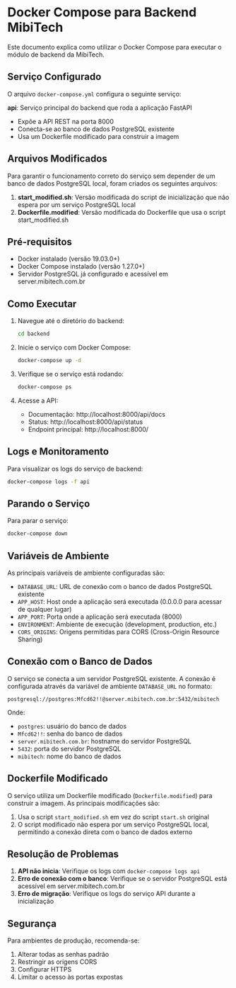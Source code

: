 # Docker Compose para Backend MibiTech

Este documento explica como utilizar o Docker Compose para executar o módulo de backend da MibiTech.

## Serviço Configurado

O arquivo `docker-compose.yml` configura o seguinte serviço:

**api**: Serviço principal do backend que roda a aplicação FastAPI
- Expõe a API REST na porta 8000
- Conecta-se ao banco de dados PostgreSQL existente
- Usa um Dockerfile modificado para construir a imagem

## Arquivos Modificados

Para garantir o funcionamento correto do serviço sem depender de um banco de dados PostgreSQL local, foram criados os seguintes arquivos:

1. **start_modified.sh**: Versão modificada do script de inicialização que não espera por um serviço PostgreSQL local
2. **Dockerfile.modified**: Versão modificada do Dockerfile que usa o script start_modified.sh

## Pré-requisitos

- Docker instalado (versão 19.03.0+)
- Docker Compose instalado (versão 1.27.0+)
- Servidor PostgreSQL já configurado e acessível em server.mibitech.com.br

## Como Executar

1. Navegue até o diretório do backend:
   ```bash
   cd backend
   ```

2. Inicie o serviço com Docker Compose:
   ```bash
   docker-compose up -d
   ```

3. Verifique se o serviço está rodando:
   ```bash
   docker-compose ps
   ```

4. Acesse a API:
   - Documentação: http://localhost:8000/api/docs
   - Status: http://localhost:8000/api/status
   - Endpoint principal: http://localhost:8000/

## Logs e Monitoramento

Para visualizar os logs do serviço de backend:
```bash
docker-compose logs -f api
```

## Parando o Serviço

Para parar o serviço:
```bash
docker-compose down
```

## Variáveis de Ambiente

As principais variáveis de ambiente configuradas são:

- `DATABASE_URL`: URL de conexão com o banco de dados PostgreSQL existente
- `APP_HOST`: Host onde a aplicação será executada (0.0.0.0 para acessar de qualquer lugar)
- `APP_PORT`: Porta onde a aplicação será executada (8000)
- `ENVIRONMENT`: Ambiente de execução (development, production, etc.)
- `CORS_ORIGINS`: Origens permitidas para CORS (Cross-Origin Resource Sharing)

## Conexão com o Banco de Dados

O serviço se conecta a um servidor PostgreSQL existente. A conexão é configurada através da variável de ambiente `DATABASE_URL` no formato:

```
postgresql://postgres:Mfcd62!!@server.mibitech.com.br:5432/mibitech
```

Onde:
- `postgres`: usuário do banco de dados
- `Mfcd62!!`: senha do banco de dados
- `server.mibitech.com.br`: hostname do servidor PostgreSQL
- `5432`: porta do servidor PostgreSQL
- `mibitech`: nome do banco de dados

## Dockerfile Modificado

O serviço utiliza um Dockerfile modificado (`Dockerfile.modified`) para construir a imagem. As principais modificações são:

1. Usa o script `start_modified.sh` em vez do script `start.sh` original
2. O script modificado não espera por um serviço PostgreSQL local, permitindo a conexão direta com o banco de dados externo

## Resolução de Problemas

1. **API não inicia**: Verifique os logs com `docker-compose logs api`
2. **Erro de conexão com o banco**: Verifique se o servidor PostgreSQL está acessível em server.mibitech.com.br
3. **Erro de migração**: Verifique os logs do serviço API durante a inicialização

## Segurança

Para ambientes de produção, recomenda-se:

1. Alterar todas as senhas padrão
2. Restringir as origens CORS
3. Configurar HTTPS
4. Limitar o acesso às portas expostas